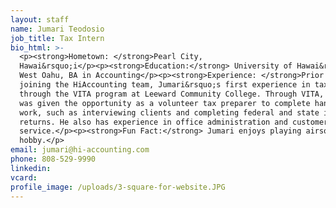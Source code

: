 ```yaml
---
layout: staff
name: Jumari Teodosio
job_title: Tax Intern
bio_html: >-
  <p><strong>Hometown: </strong>Pearl City,
  Hawai&rsquo;i</p><p><strong>Education:</strong> University of Hawai&rsquo;i -
  West Oahu, BA in Accounting</p><p><strong>Experience: </strong>Prior to
  joining the HiAccounting team, Jumari&rsquo;s first experience in tax was
  through the VITA program at Leeward Community College. Through VITA, Jumari
  was given the opportunity as a volunteer tax preparer to complete hands-on
  work, such as interviewing clients and completing federal and state individual
  returns. He also has experience in office administration and customer
  service.</p><p><strong>Fun Fact:</strong> Jumari enjoys playing airsoft as a
  hobby.</p>
email: jumari@hi-accounting.com
phone: 808-529-9990
linkedin:
vcard:
profile_image: /uploads/3-square-for-website.JPG
---
```


